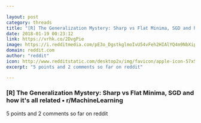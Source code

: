 ```yaml
---

layout: post
category: threads
title: "[R] The Generalization Mystery: Sharp vs Flat Minima, SGD and how it's all related"
date: 2018-01-19 00:23:12
link: https://vrhk.co/2DvgPie
image: https://i.redditmedia.com/pE3o_DgstkglmoIvU54vFeh2HIAlYQ4m9NbXipxFxYA.jpg?w=320&s=e0aac2094a9596fe1c851ad25b92d7b8
domain: reddit.com
author: "reddit"
icon: http://www.redditstatic.com/desktop2x/img/favicon/apple-icon-57x57.png
excerpt: "5 points and 2 comments so far on reddit"

---
```


### [R] The Generalization Mystery: Sharp vs Flat Minima, SGD and how it's all related • r/MachineLearning

5 points and 2 comments so far on reddit